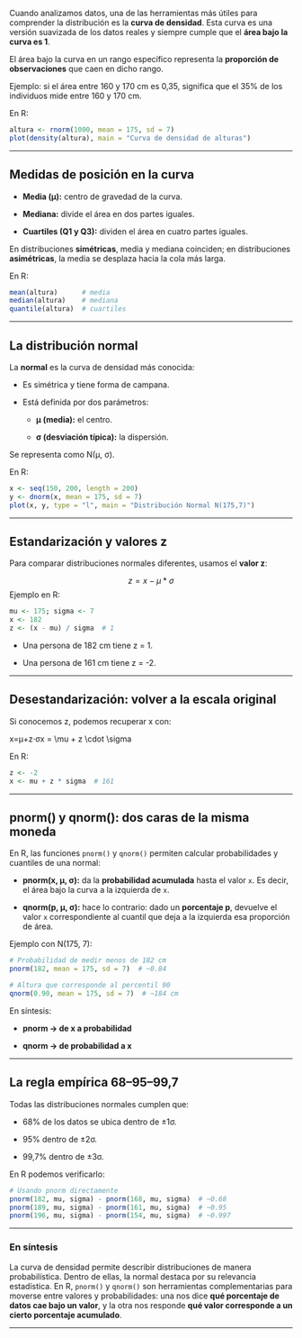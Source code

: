 
Cuando analizamos datos, una de las herramientas más útiles para comprender la distribución es la **curva de densidad**. Esta curva es una versión suavizada de los datos reales y siempre cumple que el **área bajo la curva es 1**.

El área bajo la curva en un rango específico representa la **proporción de observaciones** que caen en dicho rango.

Ejemplo: si el área entre 160 y 170 cm es 0,35, significa que el 35% de los individuos mide entre 160 y 170 cm.

En R:

```r
altura <- rnorm(1000, mean = 175, sd = 7)
plot(density(altura), main = "Curva de densidad de alturas")
```

---

## Medidas de posición en la curva

- **Media (µ):** centro de gravedad de la curva.
    
- **Mediana:** divide el área en dos partes iguales.
    
- **Cuartiles (Q1 y Q3):** dividen el área en cuatro partes iguales.

En distribuciones **simétricas**, media y mediana coinciden; en distribuciones **asimétricas**, la media se desplaza hacia la cola más larga.

En R:

```r
mean(altura)      # media
median(altura)    # mediana
quantile(altura)  # cuartiles
```

---

## La distribución normal

La **normal** es la curva de densidad más conocida:

- Es simétrica y tiene forma de campana.
    
- Está definida por dos parámetros:
    
    - **µ (media):** el centro.
        
    - **σ (desviación típica):** la dispersión.

Se representa como N(µ, σ).

En R:

```r
x <- seq(150, 200, length = 200)
y <- dnorm(x, mean = 175, sd = 7)
plot(x, y, type = "l", main = "Distribución Normal N(175,7)")
```

---

## Estandarización y valores z

Para comparar distribuciones normales diferentes, usamos el **valor z**:

$$z=x−μ*σ$$
Ejemplo en R:

```r
mu <- 175; sigma <- 7
x <- 182
z <- (x - mu) / sigma  # 1
```

- Una persona de 182 cm tiene z = 1.
    
- Una persona de 161 cm tiene z = -2.

---

## Desestandarización: volver a la escala original

Si conocemos z, podemos recuperar x con:

x=μ+z⋅σx = \mu + z \cdot \sigma

En R:

```r
z <- -2
x <- mu + z * sigma  # 161
```

---

## pnorm() y qnorm(): dos caras de la misma moneda

En R, las funciones `pnorm()` y `qnorm()` permiten calcular probabilidades y cuantiles de una normal:

- **pnorm(x, µ, σ):** da la **probabilidad acumulada** hasta el valor `x`. Es decir, el área bajo la curva a la izquierda de `x`.
    
- **qnorm(p, µ, σ):** hace lo contrario: dado un **porcentaje p**, devuelve el valor `x` correspondiente al cuantil que deja a la izquierda esa proporción de área.

Ejemplo con N(175, 7):

```r
# Probabilidad de medir menos de 182 cm
pnorm(182, mean = 175, sd = 7)  # ~0.84  

# Altura que corresponde al percentil 90
qnorm(0.90, mean = 175, sd = 7)  # ~184 cm
```

En síntesis:

- **pnorm → de x a probabilidad**
    
- **qnorm → de probabilidad a x**

---

## La regla empírica 68–95–99,7

Todas las distribuciones normales cumplen que:

- 68% de los datos se ubica dentro de ±1σ.
    
- 95% dentro de ±2σ.
    
- 99,7% dentro de ±3σ.

En R podemos verificarlo:

```r
# Usando pnorm directamente
pnorm(182, mu, sigma) - pnorm(168, mu, sigma)  # ~0.68
pnorm(189, mu, sigma) - pnorm(161, mu, sigma)  # ~0.95
pnorm(196, mu, sigma) - pnorm(154, mu, sigma)  # ~0.997
```

---

### En síntesis

La curva de densidad permite describir distribuciones de manera probabilística. Dentro de ellas, la normal destaca por su relevancia estadística. En R, `pnorm()` y `qnorm()` son herramientas complementarias para moverse entre valores y probabilidades: una nos dice **qué porcentaje de datos cae bajo un valor**, y la otra nos responde **qué valor corresponde a un cierto porcentaje acumulado**.

---

